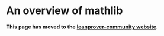 # An overview of mathlib

**This page has moved to the
[leanprover-community website](https://leanprover-community.github.io/mathlib-overview.html).**
